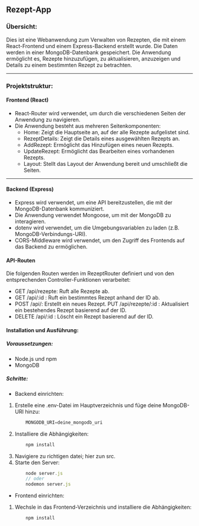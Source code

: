 ## Rezept-App

###  Übersicht:

Dies ist eine Webanwendung zum Verwalten von Rezepten, die mit einem React-Frontend und einem Express-Backend erstellt wurde. Die Daten werden in einer MongoDB-Datenbank gespeichert. Die Anwendung ermöglicht es, Rezepte hinzuzufügen, zu aktualisieren, anzuzeigen und Details zu einem bestimmten Rezept zu betrachten.

---

### Projektstruktur:
#### Frontend (React)
- React-Router wird verwendet, um durch die verschiedenen Seiten der Anwendung zu navigieren.
- Die Anwendung besteht aus mehreren Seitenkomponenten:
  - Home: Zeigt die Hauptseite an, auf der alle Rezepte aufgelistet sind.
  - RezeptDetails: Zeigt die Details eines ausgewählten Rezepts an.
  - AddRezept: Ermöglicht das Hinzufügen eines neuen Rezepts.
  - UpdateRezept: Ermöglicht das Bearbeiten eines vorhandenen Rezepts.
  - Layout: Stellt das Layout der Anwendung bereit und umschließt die Seiten.

---

#### Backend (Express)
- Express wird verwendet, um eine API bereitzustellen, die mit der MongoDB-Datenbank kommuniziert.
- Die Anwendung verwendet Mongoose, um mit der MongoDB zu interagieren.
- dotenv wird verwendet, um die Umgebungsvariablen zu laden (z.B. MongoDB-Verbindungs-URI).
- CORS-Middleware wird verwendet, um den Zugriff des Frontends auf das Backend zu ermöglichen.

#### API-Routen
Die folgenden Routen werden im RezeptRouter definiert und von den entsprechenden Controller-Funktionen verarbeitet:
- GET /api/rezepte: Ruft alle Rezepte ab.
- GET /api/:id
: Ruft ein bestimmtes Rezept anhand der ID ab.
- POST /api/: Erstellt ein neues Rezept.
PUT /api/rezepte/:id
: Aktualisiert ein bestehendes Rezept basierend auf der ID.
- DELETE /api/:id
: Löscht ein Rezept basierend auf der ID.

#### Installation und Ausführung:

##### Voraussetzungen:
 - Node.js und npm
 - MongoDB
##### Schritte:
- Backend einrichten:
1.  Erstelle eine .env-Datei im Hauptverzeichnis und füge deine MongoDB-URI hinzu:
    ```js
        MONGODB_URI=deine_mongodb_uri
    ```
2. Installiere die Abhängigkeiten:
    ```js
        npm install
    ```
3. Navigiere zu richtigen datei; hier zun src.
4. Starte den Server:
    ```js
        node server.js
        // oder 
        nodemon server.js
    ```

- Frontend einrichten:
 1. Wechsle in das Frontend-Verzeichnis und installiere die Abhängigkeiten:
    ```js
        npm install
    ```